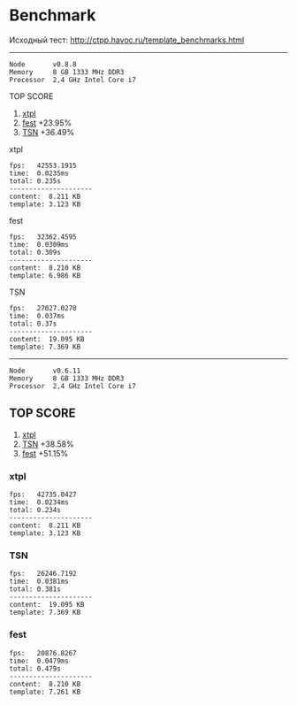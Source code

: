 # Benchmark

Исходный тест: http://ctpp.havoc.ru/template_benchmarks.html

----------------------------
```
Node       v0.8.8
Memory     8 GB 1333 MHz DDR3
Processor  2,4 GHz Intel Core i7
```


TOP SCORE
 1. [xtpl](#xtpl-0-8-8)
 2. [fest](#fest-0-8-8)   +23.95%
 3. [TSN](#TSN-0-8-8)    +36.49%

<a name="xtpl-0-8-8"></a>
xtpl
```
fps:   42553.1915
time:  0.0235ms
total: 0.235s
---------------------
content:  8.211 KB
template: 3.123 KB
```

<a name="fest-0-8-8"></a>
fest
```
fps:   32362.4595
time:  0.0309ms
total: 0.309s
---------------------
content:  8.210 KB
template: 6.986 KB
```

<a name="TSN-0-8-8"></a>
TSN
```
fps:   27027.0270
time:  0.037ms
total: 0.37s
---------------------
content:  19.095 KB
template: 7.369 KB
```



---------------------------------------


```
Node       v0.6.11
Memory     8 GB 1333 MHz DDR3
Processor  2,4 GHz Intel Core i7
```


## TOP SCORE
 1. [xtpl](#xtpl-0-6-11)
 2. [TSN](#TSN-0-6-11)    +38.58%
 3. [fest](#fest-0-6-11)   +51.15%


<a name="xtpl-0-6-11"></a>
### xtpl
```
fps:   42735.0427
time:  0.0234ms
total: 0.234s
---------------------
content:  8.211 KB
template: 3.123 KB
```


<a name="TSN-0-6-11"></a>
### TSN
```
fps:   26246.7192
time:  0.0381ms
total: 0.381s
---------------------
content:  19.095 KB
template: 7.369 KB
```


<a name="fest-0-6-11"></a>
### fest
```
fps:   20876.8267
time:  0.0479ms
total: 0.479s
---------------------
content:  8.210 KB
template: 7.261 KB
```
